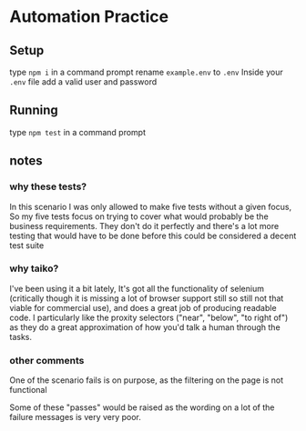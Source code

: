 # Automation Practice

## Setup
type `npm i` in a command prompt
rename `example.env` to `.env`
Inside your `.env` file add a valid user and password

## Running
type `npm test` in a command prompt


## notes
### why these tests?
In this scenario I was only allowed to make five tests without a given focus, So my five tests focus on trying to cover what would probably be the business requirements. They don't do it perfectly and there's a lot more testing that would have to be done before this could be considered a decent test suite

### why taiko? 
I've been using it a bit lately, It's got all the functionality of selenium (critically though it is missing a lot of browser support still so still not that viable for commercial use), and does a great job of producing readable code. I particularly like the proxity selectors ("near", "below", "to right of") as they do a great approximation of how you'd talk a human through the tasks.

### other comments
One of the scenario fails is on purpose, as the filtering on the page is not functional
 
Some of these "passes" would be raised as the wording on a lot of the failure messages is very very poor.